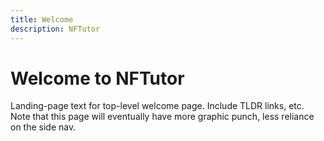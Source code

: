 ```yaml
---
title: Welcome
description: NFTutor
---
```

 # Welcome to NFTutor

 Landing-page text for top-level welcome page. Include TLDR links, etc. Note that this page will eventually have more graphic punch, less reliance on the side nav.
